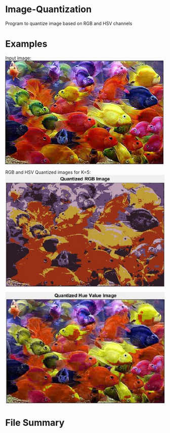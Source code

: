 # Image-Quantization
Program to quantize image based on RGB and HSV channels

# Examples
Input image:
![Fish](/fish.jpg)

RGB and HSV Quantized images for K=5:
![Img1](/Img1.JPG)

# File Summary

